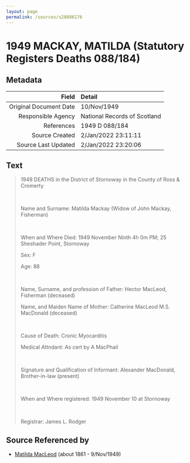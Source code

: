 ```yaml
---
layout: page
permalink: /sources/s28686176
---
```


# 1949 MACKAY, MATILDA (Statutory Registers Deaths 088/184)

## Metadata

Field | Detail
---:|:---
Original Document Date | 10/Nov/1949
Responsible Agency | National Records of Scotland
References | 1949 D 088/184
Source Created | 2/Jan/2022 23:11:11
Source Last Updated | 2/Jan/2022 23:20:06

## Text

> 1949 DEATHS in the District of Stornoway in the County of Ross & Cromerty
>
> <br/>
>
> Name and Surname: Matilda Mackay (Widow of John Mackay, Fisherman)
>
> <br/>
>
> When and Where Died: 1949 November Ninth 4h 0m PM; 25 Sheshader Point, Stornoway
>
> Sex: F
>
> Age: 88
>
> <br/>
>
> Name, Surname, and profession of Father: Hector MacLeod, Fisherman (deceased)
>
> Name, and Maiden Name of Mother: Catherine MacLeod M.S. MacDonald (deceased)
>
> <br/>
>
> Cause of Death: Cronic Myocarditis
>
> Medical Attndant: As cert by A MacPhail 
>
> <br/>
>
> Signature and Qualification of Informant: Alexander MacDonald, Brother-in-law (present)
>
> <br/>
>
> When and Where registered: 1949 November 10 at Stornoway
>
> <br/>
>
> Registrar: James L. Rodger
>

## Source Referenced by

* [Matilda MacLeod](../people/@31540392@-matilda-macleod-b1861-d1949-11-9.md) (about 1861 - 9/Nov/1949)

